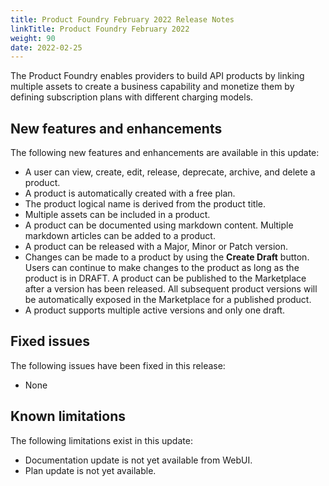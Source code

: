 ```yaml
---
title: Product Foundry February 2022 Release Notes
linkTitle: Product Foundry February 2022
weight: 90
date: 2022-02-25
---
```


The Product Foundry enables providers to build API products by linking multiple assets to create a business capability and monetize them by defining subscription plans with different charging models.

## New features and enhancements

The following new features and enhancements are available in this update:

* A user can view, create, edit, release, deprecate, archive, and delete a product.
* A product is automatically created with a free plan.
* The product logical name is derived from the product title.
* Multiple assets can be included in a product.
* A product can be documented using markdown content. Multiple markdown articles can be added to a product.
* A product can be released with a Major, Minor or Patch version.
* Changes can be made to a product by using the **Create Draft** button. Users can continue to make changes to the product as long as the product is in DRAFT. A product can be published to the Marketplace after a version has been released. All subsequent product versions will be automatically exposed in the Marketplace for a published product.
* A product supports multiple active versions and only one draft.

## Fixed issues

The following issues have been fixed in this release:

* None

## Known limitations

The following limitations exist in this update:

* Documentation update is not yet available from WebUI.
* Plan update is not yet available.
